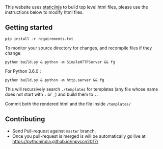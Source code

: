 This website uses [staticjinja](https://staticjinja.readthedocs.org/) to build top level html files, please use the instructions below to modify html files.

## Getting started

```
pip install -r requirements.txt
```

To monitor your source directory for changes, and recompile files if they change:

```
python build.py & python -m SimpleHTTPServer && fg
```

For Python 3.6.0 : 
```
python build.py & python -m http.server && fg
```

This will recursively search `./templates` for templates (any file whose name does not start with `.` or `_`) and build them to `.`.

Commit both the rendered html and the file inside `/templates/`


## Contributing

- Send Pull-request against `master` branch.
- Once you pull-request is merged is will be automatically go live at https://pythonindia.github.io/inpycon2017/
